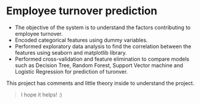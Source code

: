 # Employee turnover prediction
 
- The objective of the system is to understand the factors contributing to employee turnover.
- Encoded categorical features using dummy variables.
- Performed exploratory data analysis to find the correlation between the features using seaborn and matplotlib library.
- Performed cross-validation and feature elimination to compare models such as Decision Tree, Random Forest, Support Vector machine and Logistic Regression for prediction of turonver.

This project has comments and little theory inside to understand the project.
> I hope it helps! :)
